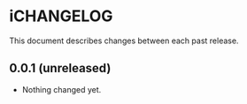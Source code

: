 iCHANGELOG
=========

This document describes changes between each past release.


0.0.1 (unreleased)
------------------

- Nothing changed yet.
